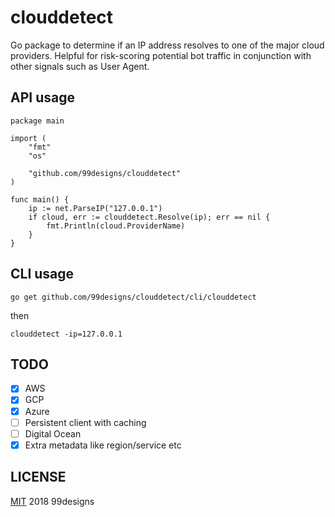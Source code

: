 # clouddetect

Go package to determine if an IP address resolves to one of the major cloud providers. Helpful for risk-scoring potential bot traffic in conjunction with other signals such as User Agent.

## API usage

```
package main

import (
	"fmt"
	"os"

	"github.com/99designs/clouddetect"
)

func main() {
	ip := net.ParseIP("127.0.0.1")
	if cloud, err := clouddetect.Resolve(ip); err == nil {
        fmt.Println(cloud.ProviderName)
    }
}
```

## CLI usage

`go get github.com/99designs/clouddetect/cli/clouddetect`

then

`clouddetect -ip=127.0.0.1`

## TODO

- [x] AWS
- [x] GCP
- [x] Azure
- [ ] Persistent client with caching
- [ ] Digital Ocean
- [x] Extra metadata like region/service etc

## LICENSE

[MIT](/LICENSE) 2018 99designs
